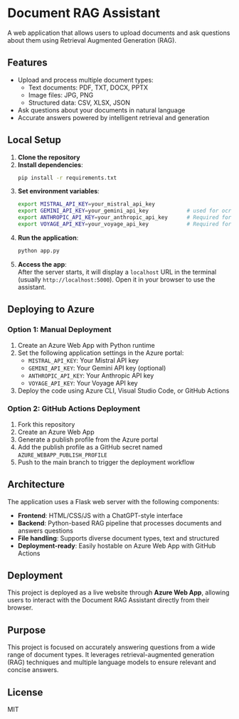 # Document RAG Assistant

A web application that allows users to upload documents and ask questions about them using Retrieval Augmented Generation (RAG).

## Features

- Upload and process multiple document types:
  - Text documents: PDF, TXT, DOCX, PPTX
  - Image files: JPG, PNG
  - Structured data: CSV, XLSX, JSON
- Ask questions about your documents in natural language
- Accurate answers powered by intelligent retrieval and generation

## Local Setup

1. **Clone the repository**
2. **Install dependencies**:
   ```bash
   pip install -r requirements.txt
   ```
3. **Set environment variables**:
   ```bash
   export MISTRAL_API_KEY=your_mistral_api_key
   export GEMINI_API_KEY=your_gemini_api_key            # used for ocr
   export ANTHROPIC_API_KEY=your_anthropic_api_key      # Required for Claude model-based answering
   export VOYAGE_API_KEY=your_voyage_api_key            # Required for Voyage embedding model
   ```
4. **Run the application**:
   ```bash
   python app.py
   ```
5. **Access the app**:  
   After the server starts, it will display a `localhost` URL in the terminal (usually `http://localhost:5000`). Open it in your browser to use the assistant.

## Deploying to Azure

### Option 1: Manual Deployment

1. Create an Azure Web App with Python runtime
2. Set the following application settings in the Azure portal:
   - `MISTRAL_API_KEY`: Your Mistral API key
   - `GEMINI_API_KEY`: Your Gemini API key (optional)
   - `ANTHROPIC_API_KEY`: Your Anthropic API key
   - `VOYAGE_API_KEY`: Your Voyage API key
3. Deploy the code using Azure CLI, Visual Studio Code, or GitHub Actions

### Option 2: GitHub Actions Deployment

1. Fork this repository
2. Create an Azure Web App
3. Generate a publish profile from the Azure portal
4. Add the publish profile as a GitHub secret named `AZURE_WEBAPP_PUBLISH_PROFILE`
5. Push to the main branch to trigger the deployment workflow

## Architecture

The application uses a Flask web server with the following components:
- **Frontend**: HTML/CSS/JS with a ChatGPT-style interface
- **Backend**: Python-based RAG pipeline that processes documents and answers questions
- **File handling**: Supports diverse document types, text and structured
- **Deployment-ready**: Easily hostable on Azure Web App with GitHub Actions

## Deployment

This project is deployed as a live website through **Azure Web App**, allowing users to interact with the Document RAG Assistant directly from their browser.

## Purpose

This project is focused on accurately answering questions from a wide range of document types. It leverages retrieval-augmented generation (RAG) techniques and multiple language models to ensure relevant and concise answers.

## License

MIT

